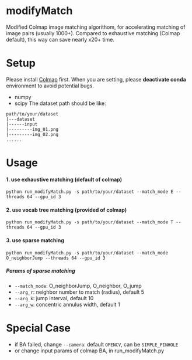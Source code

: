 # modifyMatch
Modified Colmap image matching algorithom, for accelerating matching of image pairs (usually 1000+).
Compared to exhaustive matching (Colmap default), this way can save nearly x20+ time.


# Setup
Please install [Colmap](https://colmap.github.io/install.html) first.
When you are setting, please **deactivate conda** environment to avoid potential bugs.
- numpy
- scipy
The dataset path should be like:
```
path/to/your/dataset
|---dataset
|------input
|---------img_01.png
|---------img_02.png
......
```


# Usage
#### 1. use exhaustive matching (default of colmap)
```shell
python run_modifyMatch.py -s path/to/your/dataset --match_mode E --threads 64 --gpu_id 3
```

#### 2. use vocab tree matching (provided of colmap)
```shell
python run_modifyMatch.py -s path/to/your/dataset --match_mode T --threads 64 --gpu_id 3
```

#### 3. use sparse matching
```shell
python run_modifyMatch.py -s path/to/your/dataset --match_mode O_neighborJump --threads 64 --gpu_id 3
```
##### Params of sparse matching
- `--match_mode`: O_neighborJump, O_neighbor, O_jump
- `--arg_r`: neighbor number to match (radius), default 5
- `--arg_k`: jump interval, default 10
- `--arg_w`: concentric annulus width, default 1


# Special Case

- if BA failed, change `--camera`: default `OPENCV`, can be `SIMPLE_PINHOLE`
- or change input params of colmap BA, in run_modifyMatch.py